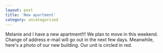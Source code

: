 ```yaml
---
layout: post
title: 'New apartment'
category: uncategorized
---
```


Melanie and I have a new apartment!!!  We plan to move in this weekend.  Change of address e-mail will go out in the next few days.  Meanwhile, here's a photo of our new building.  Our unit is circled in red.

